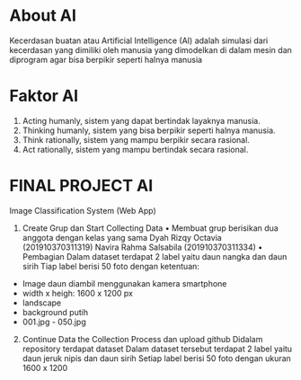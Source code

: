 # About AI
Kecerdasan buatan atau Artificial Intelligence (AI) adalah simulasi dari kecerdasan yang dimiliki oleh manusia yang dimodelkan di dalam mesin dan diprogram agar bisa berpikir seperti halnya manusia
# Faktor AI
1. Acting humanly, sistem yang dapat bertindak layaknya manusia.
2. Thinking humanly, sistem yang bisa berpikir seperti halnya manusia.
3. Think rationally, sistem yang mampu berpikir secara rasional.
4. Act rationally, sistem yang mampu bertindak secara rasional.

# FINAL PROJECT AI
Image Classification System (Web App)
1. Create Grup dan Start Collecting Data
• Membuat grup berisikan dua anggota dengan kelas yang sama
Dyah Rizqy Octavia (201910370311319)
Navira Rahma Salsabila (201910370311334)
• Pembagian 
Dalam dataset terdapat 2 label yaitu daun nangka dan daun sirih
Tiap label berisi 50 foto dengan ketentuan:
- Image daun diambil menggunakan kamera smartphone
- width x heigh: 1600 x 1200 px
- landscape
- background putih
- 001.jpg - 050.jpg

2. Continue Data the Collection Process dan upload github
Didalam repository terdapat dataset
Dalam dataset tersebut terdapat 2 label yaitu daun jeruk nipis dan daun sirih
Setiap label berisi 50 foto dengan ukuran 1600 x 1200
